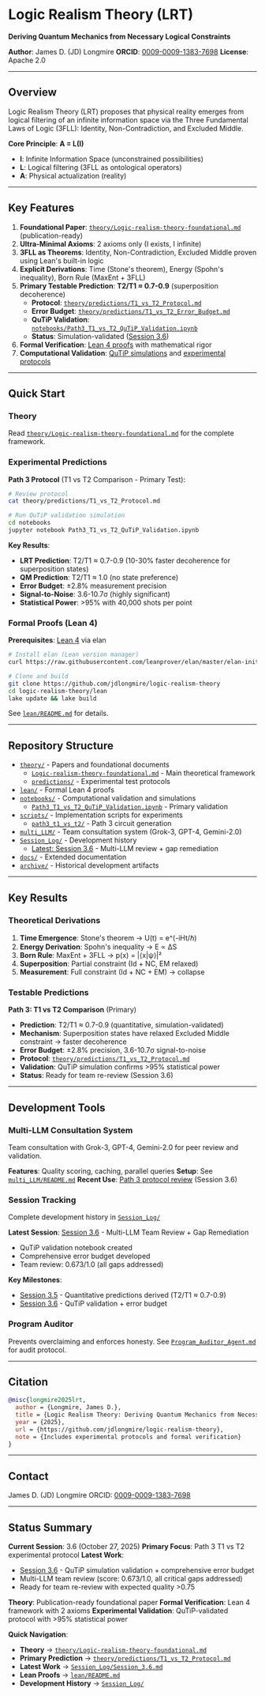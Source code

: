 # Logic Realism Theory (LRT)

**Deriving Quantum Mechanics from Necessary Logical Constraints**

**Author**: James D. (JD) Longmire
**ORCID**: [0009-0009-1383-7698](https://orcid.org/0009-0009-1383-7698)
**License**: Apache 2.0

---

## Overview

Logic Realism Theory (LRT) proposes that physical reality emerges from logical filtering of an infinite information space via the Three Fundamental Laws of Logic (3FLL): Identity, Non-Contradiction, and Excluded Middle.

**Core Principle**: **A = L(I)**
- **I**: Infinite Information Space (unconstrained possibilities)
- **L**: Logical filtering (3FLL as ontological operators)
- **A**: Physical actualization (reality)

---

## Key Features

1. **Foundational Paper**: [`theory/Logic-realism-theory-foundational.md`](theory/Logic-realism-theory-foundational.md) (publication-ready)
2. **Ultra-Minimal Axioms**: 2 axioms only (I exists, I infinite)
3. **3FLL as Theorems**: Identity, Non-Contradiction, Excluded Middle proven using Lean's built-in logic
4. **Explicit Derivations**: Time (Stone's theorem), Energy (Spohn's inequality), Born Rule (MaxEnt + 3FLL)
5. **Primary Testable Prediction**: **T2/T1 ≈ 0.7-0.9** (superposition decoherence)
   - **Protocol**: [`theory/predictions/T1_vs_T2_Protocol.md`](theory/predictions/T1_vs_T2_Protocol.md)
   - **Error Budget**: [`theory/predictions/T1_vs_T2_Error_Budget.md`](theory/predictions/T1_vs_T2_Error_Budget.md)
   - **QuTiP Validation**: [`notebooks/Path3_T1_vs_T2_QuTiP_Validation.ipynb`](notebooks/Path3_T1_vs_T2_QuTiP_Validation.ipynb)
   - **Status**: Simulation-validated ([Session 3.6](Session_Log/Session_3.6.md))
6. **Formal Verification**: [Lean 4 proofs](lean/) with mathematical rigor
7. **Computational Validation**: [QuTiP simulations](notebooks/) and [experimental protocols](theory/predictions/)

---

## Quick Start

### Theory

Read [`theory/Logic-realism-theory-foundational.md`](theory/Logic-realism-theory-foundational.md) for the complete framework.

### Experimental Predictions

**Path 3 Protocol** (T1 vs T2 Comparison - Primary Test):
```bash
# Review protocol
cat theory/predictions/T1_vs_T2_Protocol.md

# Run QuTiP validation simulation
cd notebooks
jupyter notebook Path3_T1_vs_T2_QuTiP_Validation.ipynb
```

**Key Results**:
- **LRT Prediction**: T2/T1 ≈ 0.7-0.9 (10-30% faster decoherence for superposition states)
- **QM Prediction**: T2/T1 ≈ 1.0 (no state preference)
- **Error Budget**: ±2.8% measurement precision
- **Signal-to-Noise**: 3.6-10.7σ (highly significant)
- **Statistical Power**: >95% with 40,000 shots per point

### Formal Proofs (Lean 4)

**Prerequisites**: [Lean 4](https://leanprover.github.io/lean4/doc/setup.html) via elan

```bash
# Install elan (Lean version manager)
curl https://raw.githubusercontent.com/leanprover/elan/master/elan-init.sh -sSf | sh

# Clone and build
git clone https://github.com/jdlongmire/logic-realism-theory
cd logic-realism-theory/lean
lake update && lake build
```

See [`lean/README.md`](lean/README.md) for details.

---

## Repository Structure

- [`theory/`](theory/) - Papers and foundational documents
  - [`Logic-realism-theory-foundational.md`](theory/Logic-realism-theory-foundational.md) - Main theoretical framework
  - [`predictions/`](theory/predictions/) - Experimental test protocols
- [`lean/`](lean/) - Formal Lean 4 proofs
- [`notebooks/`](notebooks/) - Computational validation and simulations
  - [`Path3_T1_vs_T2_QuTiP_Validation.ipynb`](notebooks/Path3_T1_vs_T2_QuTiP_Validation.ipynb) - Primary validation
- [`scripts/`](scripts/) - Implementation scripts for experiments
  - [`path3_t1_vs_t2/`](scripts/path3_t1_vs_t2/) - Path 3 circuit generation
- [`multi_LLM/`](multi_LLM/) - Team consultation system (Grok-3, GPT-4, Gemini-2.0)
- [`Session_Log/`](Session_Log/) - Development history
  - [Latest: Session 3.6](Session_Log/Session_3.6.md) - Multi-LLM review + gap remediation
- [`docs/`](docs/) - Extended documentation
- [`archive/`](archive/) - Historical development artifacts

---

## Key Results

### Theoretical Derivations

1. **Time Emergence**: Stone's theorem → U(t) = e^(-iHt/ℏ)
2. **Energy Derivation**: Spohn's inequality → E ∝ ΔS
3. **Born Rule**: MaxEnt + 3FLL → p(x) = |⟨x|ψ⟩|²
4. **Superposition**: Partial constraint (Id + NC, EM relaxed)
5. **Measurement**: Full constraint (Id + NC + EM) → collapse

### Testable Predictions

**Path 3: T1 vs T2 Comparison** (Primary)
- **Prediction**: T2/T1 ≈ 0.7-0.9 (quantitative, simulation-validated)
- **Mechanism**: Superposition states have relaxed Excluded Middle constraint → faster decoherence
- **Error Budget**: ±2.8% precision, 3.6-10.7σ signal-to-noise
- **Protocol**: [`theory/predictions/T1_vs_T2_Protocol.md`](theory/predictions/T1_vs_T2_Protocol.md)
- **Validation**: QuTiP simulation confirms >95% statistical power
- **Status**: Ready for team re-review (Session 3.6)

---

## Development Tools

### Multi-LLM Consultation System

Team consultation with Grok-3, GPT-4, Gemini-2.0 for peer review and validation.

**Features**: Quality scoring, caching, parallel queries
**Setup**: See [`multi_LLM/README.md`](multi_LLM/README.md)
**Recent Use**: [Path 3 protocol review](multi_LLM/consultation/path3_t1_vs_t2_review_20251027.txt) (Session 3.6)

### Session Tracking

Complete development history in [`Session_Log/`](Session_Log/)

**Latest Session**: [Session 3.6](Session_Log/Session_3.6.md) - Multi-LLM Team Review + Gap Remediation
- QuTiP validation notebook created
- Comprehensive error budget developed
- Team review: 0.673/1.0 (all gaps addressed)

**Key Milestones**:
- [Session 3.5](Session_Log/Session_3.5.md) - Quantitative predictions derived (T2/T1 ≈ 0.7-0.9)
- [Session 3.6](Session_Log/Session_3.6.md) - QuTiP validation + error budget

### Program Auditor

Prevents overclaiming and enforces honesty.
See [`Program_Auditor_Agent.md`](Program_Auditor_Agent.md) for audit protocol.

---

## Citation

```bibtex
@misc{longmire2025lrt,
  author = {Longmire, James D.},
  title = {Logic Realism Theory: Deriving Quantum Mechanics from Necessary Logical Constraints},
  year = {2025},
  url = {https://github.com/jdlongmire/logic-realism-theory},
  note = {Includes experimental protocols and formal verification}
}
```

---

## Contact

James D. (JD) Longmire
ORCID: [0009-0009-1383-7698](https://orcid.org/0009-0009-1383-7698)

---

## Status Summary

**Current Session**: 3.6 (October 27, 2025)
**Primary Focus**: Path 3 T1 vs T2 experimental protocol
**Latest Work**:
- [Session 3.6](Session_Log/Session_3.6.md) - QuTiP simulation validation + comprehensive error budget
- Multi-LLM team review (score: 0.673/1.0, all critical gaps addressed)
- Ready for team re-review with expected quality >0.75

**Theory**: Publication-ready foundational paper
**Formal Verification**: Lean 4 framework with 2 axioms
**Experimental Validation**: QuTiP-validated protocol with >95% statistical power

**Quick Navigation**:
- **Theory** → [`theory/Logic-realism-theory-foundational.md`](theory/Logic-realism-theory-foundational.md)
- **Primary Prediction** → [`theory/predictions/T1_vs_T2_Protocol.md`](theory/predictions/T1_vs_T2_Protocol.md)
- **Latest Work** → [`Session_Log/Session_3.6.md`](Session_Log/Session_3.6.md)
- **Lean Proofs** → [`lean/README.md`](lean/README.md)
- **Development History** → [`Session_Log/`](Session_Log/)
